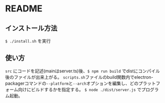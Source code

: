 # README

## インストール方法
`$ ./install.sh` を実行

## 使い方
`src` にコードを記述(mainはserver.ts)後、`$ npm run build` でdistにコンパイル後のファイルが出来上がる。
`scripts.sh`ファイルのbuild関数内でelectron-packagerコマンドの`--platform`と`--arch`オプションを編集し、どのプラットフォーム向けにビルドするかを指定する。
`$ node ./dist/server.js` でプログラム起動。

